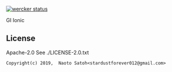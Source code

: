 [![wercker status](https://app.wercker.com/status/ba8f2814ad4de656475d0321ec411f86/s/develop "wercker status")](https://app.wercker.com/project/byKey/ba8f2814ad4de656475d0321ec411f86)

GI Ionic 

## License
Apache-2.0
See ./LICENSE-2.0.txt

`Copyright(c) 2019,  Naoto Satoh<stardustforever012@gmail.com>`
